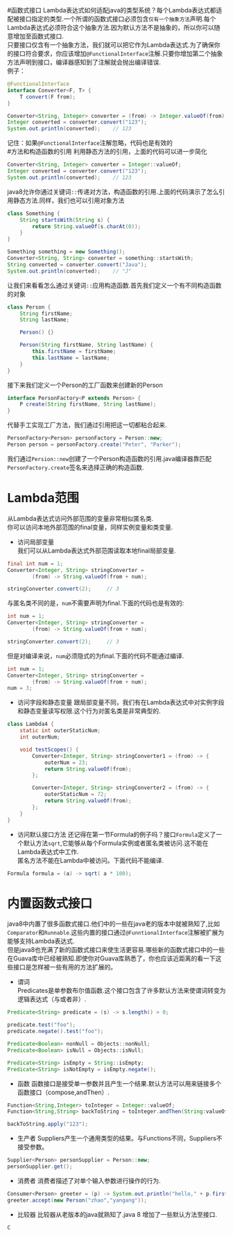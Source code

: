 #函数式接口
Lambda表达式如何适配java的类型系统？每个Lambda表达式都适配被接口指定的类型.一个所谓的函数式接口必须包含`仅有一个抽象方法`声明.每个Lambda表达式必须符合这个抽象方法.因为默认方法不是抽象的，所以你可以随意增加至函数式接口.<br>
只要接口仅含有一个抽象方法，我们就可以把它作为Lambda表达式.为了确保你的接口符合要求，你应该增加`@FunctionalInterface`注解.只要你增加第二个抽象方法声明到接口，编译器感知到了注解就会抛出编译错误.<br>
例子：<br>
```java
@FunctionalInterface
interface Converter<F, T> {
    T convert(F from);
}
```
```java
Converter<String, Integer> converter = (from) -> Integer.valueOf(from);
Integer converted = converter.convert("123");
System.out.println(converted);    // 123
```
记住：如果`@FunctionalInterface`注解忽略，代码也是有效的<br>
#方法和构造函数的引用
利用静态方法的引用，上面的代码可以进一步简化
```java
Converter<String, Integer> converter = Integer::valueOf;
Integer converted = converter.convert("123");
System.out.println(converted);    // 123
```
java8允许你通过关键词`::`传递对方法，构造函数的引用.上面的代码演示了怎么引用静态方法.同样，我们也可以引用对象方法
```java
class Something {
    String startsWith(String s) {
        return String.valueOf(s.charAt(0));
    }
}
```
```java
Something something = new Something();
Converter<String, String> converter = something::startsWith;
String converted = converter.convert("Java");
System.out.println(converted);    // "J"
```
让我们来看看怎么通过关键词`::`应用构造函数.首先我们定义一个有不同构造函数的对象
```java
class Person {
    String firstName;
    String lastName;

    Person() {}

    Person(String firstName, String lastName) {
        this.firstName = firstName;
        this.lastName = lastName;
    }
}
```
接下来我们定义一个Person的工厂函数来创建新的Person<br>
```java
interface PersonFactory<P extends Person> {
    P create(String firstName, String lastName);
}
```
代替手工实现工厂方法，我们通过引用把这一切都粘合起来.
```java
PersonFactory<Person> personFactory = Person::new;
Person person = personFactory.create("Peter", "Parker");
```
我们通过`Persion::new`创建了一个Person构造函数的引用.java编译器靠匹配`PersonFactory.create`签名来选择正确的构造函数.
# Lambda范围
从Lambda表达式访问外部范围的变量非常相似匿名类.<br>
你可以访问本地外部范围的final变量，同样实例变量和类变量.<br>
* 访问局部变量<br>
我们可以从Lambda表达式外部范围读取本地final局部变量.
```java
final int num = 1;
Converter<Integer, String> stringConverter =
        (from) -> String.valueOf(from + num);

stringConverter.convert(2);     // 3
```
与匿名类不同的是，`num`不需要声明为final.下面的代码也是有效的:
```java
int num = 1;
Converter<Integer, String> stringConverter =
        (from) -> String.valueOf(from + num);

stringConverter.convert(2);     // 3
```
但是对编译来说，`num`必须隐式的为final.下面的代码不能通过编译.<br>
```java
int num = 1;
Converter<Integer, String> stringConverter =
        (from) -> String.valueOf(from + num);
num = 3;
```
* 访问字段和静态变量
跟局部变量不同，我们有在Lambda表达式中对实例字段和静态变量读写权限.这个行为对匿名类是非常典型的.
```java
class Lambda4 {
    static int outerStaticNum;
    int outerNum;

    void testScopes() {
        Converter<Integer, String> stringConverter1 = (from) -> {
            outerNum = 23;
            return String.valueOf(from);
        };

        Converter<Integer, String> stringConverter2 = (from) -> {
            outerStaticNum = 72;
            return String.valueOf(from);
        };
    }
}
```
* 访问默认接口方法
还记得在第一节Formula的例子吗？接口`Formula`定义了一个默认方法`sqrt`,它能够从每个Formula实例或者匿名类被访问.这不能在Lambda表达式中工作.<br>匿名方法不能在Lambda中被访问。下面代码不能编译.
```java
Formula formula = (a) -> sqrt( a * 100);
```
# 内置函数式接口
java8中内置了很多函数式接口.他们中的一些在java老的版本中就被熟知了,比如`Comparator`和`Runnable`.这些内置的接口通过`@FunntionalInterface`注解被扩展为能够支持Lambda表达式.<br>
但是java8也充满了新的函数式接口来使生活更容易.哪些新的函数式接口中的一些在Guava库中已经被熟知.即使你对Guava库熟悉了，你也应该近距离的看一下这些接口是怎样被一些有用的方法扩展的。
* 谓词 <br>
Predicates是单参数布尔值函数.这个接口包含了许多默认方法来使谓词转变为逻辑表达式（与或者非）.
```java
Predicate<String> predicate = (s) -> s.length() > 0;

predicate.test("foo");
predicate.negate().test("foo");

Predicate<Boolean> nonNull = Objects::nonNull;
Predicate<Boolean> isNull = Objects::isNull;

Predicate<String> isEmpty = String::isEmpty;
Predicate<String> isNotEmpty = isEmpty.negate();
```
* 函数
函数接口是接受单一参数并且产生一个结果.默认方法可以用来链接多个函数接口（compose,andThen）.
```java
Function<String,Integer> toInteger = Integer::valueOf;
Function<String,String> backToString = toInteger.andThen(String:valueOf);

backToString.apply("123");
```
* 生产者
Suppliers产生一个通用类型的结果。与Functions不同，Suppliers不接受参数。
```java
Supplier<Person> personSupplier = Person::new;
personSupplier.get();
```
* 消费者
消费者描述了对单个输入参数进行操作的行为.
```java
Consumer<Person> greeter = (p) -> System.out.println("hello," + p.firstName);
greeter.accept(new Person("zhao","yangang"));
```
* 比较器
比较器从老版本的java就熟知了.java 8 增加了一些默认方法至接口.
```java
C







